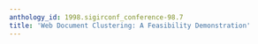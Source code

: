 ```yaml
---
anthology_id: 1998.sigirconf_conference-98.7
title: 'Web Document Clustering: A Feasibility Demonstration'
---
```

